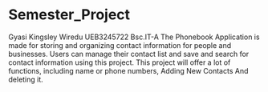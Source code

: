 # Semester_Project
Gyasi Kingsley Wiredu
UEB3245722
Bsc.IT-A
The Phonebook Application is made for storing and organizing contact 
information for people and businesses. Users can manage their contact list and 
save and search for contact information using this project. This project will offer 
a lot of functions, including name or phone numbers, Adding New Contacts And deleting it.

